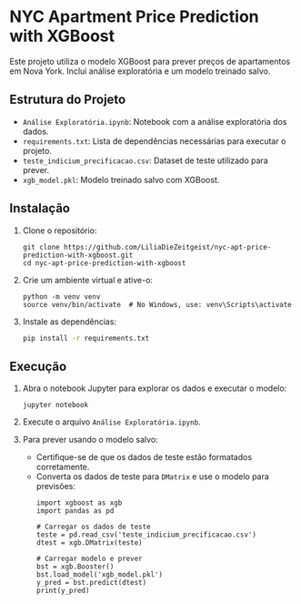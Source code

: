 # NYC Apartment Price Prediction with XGBoost

Este projeto utiliza o modelo XGBoost para prever preços de apartamentos em Nova York. Inclui análise exploratória e um modelo treinado salvo.

## Estrutura do Projeto

- `Análise Exploratória.ipynb`: Notebook com a análise exploratória dos dados.
- `requirements.txt`: Lista de dependências necessárias para executar o projeto.
- `teste_indicium_precificacao.csv`: Dataset de teste utilizado para prever.
- `xgb_model.pkl`: Modelo treinado salvo com XGBoost.

## Instalação

1. Clone o repositório:
   ```
   git clone https://github.com/LiliaDieZeitgeist/nyc-apt-price-prediction-with-xgboost.git
   cd nyc-apt-price-prediction-with-xgboost
   ```

2. Crie um ambiente virtual e ative-o:
   ```
   python -m venv venv
   source venv/bin/activate  # No Windows, use: venv\Scripts\activate
   ```

3. Instale as dependências:
   ```bash
   pip install -r requirements.txt
   ```

## Execução

1. Abra o notebook Jupyter para explorar os dados e executar o modelo:
   ```
   jupyter notebook
   ```

2. Execute o arquivo `Análise Exploratória.ipynb`.

3. Para prever usando o modelo salvo:
   - Certifique-se de que os dados de teste estão formatados corretamente.
   - Converta os dados de teste para `DMatrix` e use o modelo para previsões:
     ```
     import xgboost as xgb
     import pandas as pd

     # Carregar os dados de teste
     teste = pd.read_csv('teste_indicium_precificacao.csv')
     dtest = xgb.DMatrix(teste)

     # Carregar modelo e prever
     bst = xgb.Booster()
     bst.load_model('xgb_model.pkl')
     y_pred = bst.predict(dtest)
     print(y_pred)
     ```
